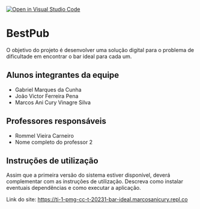 [![Open in Visual Studio Code](https://classroom.github.com/assets/open-in-vscode-718a45dd9cf7e7f842a935f5ebbe5719a5e09af4491e668f4dbf3b35d5cca122.svg)](https://classroom.github.com/online_ide?assignment_repo_id=10870815&assignment_repo_type=AssignmentRepo)
# BestPub
O objetivo do projeto é desenvolver uma solução digital para o problema de dificultade em encontrar o bar ideal para cada um.

## Alunos integrantes da equipe

* Gabriel Marques da Cunha
* João Victor Ferreira Pena
* Marcos Ani Cury Vinagre Silva

## Professores responsáveis

* Rommel Vieira Carneiro
* Nome completo do professor 2

## Instruções de utilização

Assim que a primeira versão do sistema estiver disponível, deverá complementar com as instruções de utilização. Descreva como instalar eventuais dependências e como executar a aplicação.

Link do site: https://ti-1-pmg-cc-t-20231-bar-ideal.marcosanicury.repl.co
